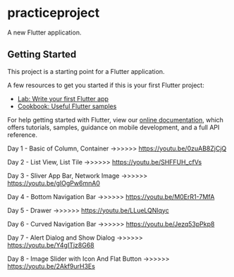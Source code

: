 # practiceproject

A new Flutter application.

## Getting Started

This project is a starting point for a Flutter application.

A few resources to get you started if this is your first Flutter project:

- [Lab: Write your first Flutter app](https://flutter.dev/docs/get-started/codelab)
- [Cookbook: Useful Flutter samples](https://flutter.dev/docs/cookbook)

For help getting started with Flutter, view our
[online documentation](https://flutter.dev/docs), which offers tutorials,
samples, guidance on mobile development, and a full API reference.




Day 1 - Basic of Column, Container                    ->>>>>>   https://youtu.be/0zuAB8ZjCjQ


Day 2 - List View, List Tile                           ->>>>>>   https://youtu.be/SHFFUH_cfVs
            

Day 3 - Sliver App Bar, Network Image                   ->>>>>>   https://youtu.be/gIOgPw6mnA0


Day 4 - Bottom Navigation Bar                          ->>>>>>   https://youtu.be/M0ErR1-7MfA


Day 5 - Drawer                                         ->>>>>>   https://youtu.be/LLueLQNlqyc


Day 6 - Curved Navigation Bar                          ->>>>>>   https://youtu.be/Jezq53pPkp8


Day 7 - Alert Dialog and Show Dialog                   ->>>>>>   https://youtu.be/Y4gITjz8G68


Day 8 - Image Slider with Icon And Flat Button         ->>>>>>   https://youtu.be/2Akf9urH3Es






